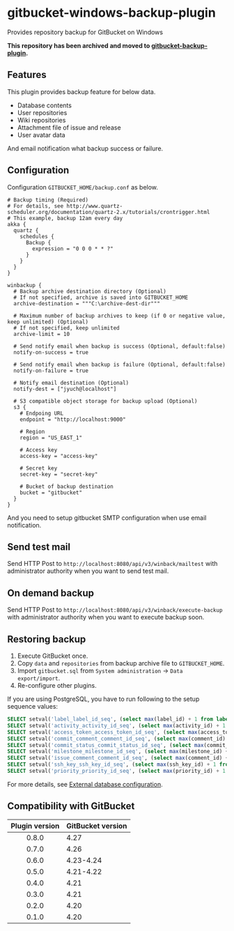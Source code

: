 gitbucket-windows-backup-plugin
===
Provides repository backup for GitBucket on Windows

**This repository has been archived and moved to [gitbucket-backup-plugin](https://github.com/jyuch/gitbucket-backup-plugin).**

## Features
This plugin provides backup feature for below data.

- Database contents
- User repositories
- Wiki repositories
- Attachment file of issue and release
- User avatar data 

And email notification what backup success or failure.

## Configuration
Configuration `GITBUCKET_HOME/backup.conf` as below.

```
# Backup timing (Required)
# For details, see http://www.quartz-scheduler.org/documentation/quartz-2.x/tutorials/crontrigger.html
# This example, backup 12am every day
akka {
  quartz {
    schedules {
      Backup {
        expression = "0 0 0 * * ?"
      }
    }
  }
}

winbackup {
  # Backup archive destination directory (Optional)
  # If not specified, archive is saved into GITBUCKET_HOME
  archive-destination = """C:\archive-dest-dir"""

  # Maximum number of backup archives to keep (if 0 or negative value, keep unlimited) (Optional)
  # If not specified, keep unlimited
  archive-limit = 10

  # Send notify email when backup is success (Optional, default:false)
  notify-on-success = true

  # Send notify email when backup is failure (Optional, default:false)
  notify-on-failure = true

  # Notify email destination (Optional)
  notify-dest = ["jyuch@localhost"]

  # S3 compatible object storage for backup upload (Optional)
  s3 {
    # Endpoing URL
    endpoint = "http://localhost:9000"

    # Region
    region = "US_EAST_1"

    # Access key
    access-key = "access-key"

    # Secret key
    secret-key = "secret-key"

    # Bucket of backup destination
    bucket = "gitbucket"
  }
}
```

And you need to setup gitbucket SMTP configuration when use email notification.

## Send test mail

Send HTTP Post to `http://localhost:8080/api/v3/winback/mailtest` with administrator authority when you want to send test mail.

## On demand backup

Send HTTP Post to `http://localhost:8080/api/v3/winback/execute-backup` with administrator authority when you want to execute backup soon.

## Restoring backup

1. Execute GitBucket once.
1. Copy `data` and `repositories` from backup archive file to `GITBUCKET_HOME`.
1. Import `gitbucket.sql` from `System administration` -> `Data export/import`.
1. Re-configure other plugins.

If you are using PostgreSQL, you have to run following to the setup sequence values:

``` sql
SELECT setval('label_label_id_seq', (select max(label_id) + 1 from label));
SELECT setval('activity_activity_id_seq', (select max(activity_id) + 1 from activity));
SELECT setval('access_token_access_token_id_seq', (select max(access_token_id) + 1 from access_token));
SELECT setval('commit_comment_comment_id_seq', (select max(comment_id) + 1 from commit_comment));
SELECT setval('commit_status_commit_status_id_seq', (select max(commit_status_id) + 1 from commit_status));
SELECT setval('milestone_milestone_id_seq', (select max(milestone_id) + 1 from milestone));
SELECT setval('issue_comment_comment_id_seq', (select max(comment_id) + 1 from issue_comment));
SELECT setval('ssh_key_ssh_key_id_seq', (select max(ssh_key_id) + 1 from ssh_key));
SELECT setval('priority_priority_id_seq', (select max(priority_id) + 1 from priority));
```

For more details, see [External database configuration](https://github.com/gitbucket/gitbucket/wiki/External-database-configuration#postgresql).

## Compatibility with GitBucket

|Plugin version|GitBucket version|
|:-:|:-|
|0.8.0|4.27|
|0.7.0|4.26|
|0.6.0|4.23-4.24|
|0.5.0|4.21-4.22|
|0.4.0|4.21|
|0.3.0|4.21|
|0.2.0|4.20|
|0.1.0|4.20|
